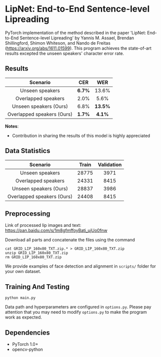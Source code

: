# LipNet: End-to-End Sentence-level Lipreading

PyTorch implementation of the method described in the paper 'LipNet: End-to-End Sentence-level Lipreading' by Yannis M. Assael, Brendan Shillingford, Shimon Whiteson, and Nando de Freitas (https://arxiv.org/abs/1611.01599). This program achieves the state-of-art results excepted the unseen speakers' character error rate.


## Results

|       Scenario          |  CER  |  WER  |
|:-----------------------:|:-----:|:-----:|
|    Unseen speakers      |  **6.7%** |  13.6% |
|   Overlapped speakers   |  2.0%  |  5.6%  |
|    Unseen speakers (Ours)      |  6.8%|  **13.5%** |
|   Overlapped speakers (Ours)   |  **1.7%**  |  **4.1%**  |

**Notes**:

- Contribution in sharing the results of this model is highly appreciated

## Data Statistics

|       Scenario          |  Train  |  Validation  |
|:-----------------------:|:-----:|:-----:|
|    Unseen speakers      |  28775  |  3971  |
|   Overlapped speakers  |  24331  |  8415  |
|    Unseen speakers (Ours)     |  28837 |  3986 |
|   Overlapped speakers (Ours)  |  24408  |  8415  |


## Preprocessing

Link of processed lip images and text: https://pan.baidu.com/s/1m8gfmffoyBati_ujUo0fnw

Download all parts and concatenate the files using the command 

```
cat GRID_LIP_160x80_TXT.zip.* > GRID_LIP_160x80_TXT.zip
unzip GRID_LIP_160x80_TXT.zip
rm GRID_LIP_160x80_TXT.zip
```

We provide examples of face detection and alignment in `scripts/` folder for your own dataset.

## Training And Testing

```
python main.py
```

Data path and hyperparameters are configured in `options.py`. Please pay attention that you may need to modify `options.py` to make the program work as expected.


## Dependencies

* PyTorch 1.0+
* opencv-python




